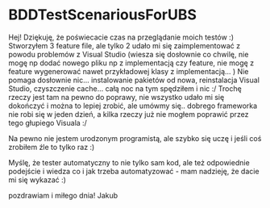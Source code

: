# BDDTestScenariousForUBS

Hej!
Dziękuję, że poświecacie czas na przeglądanie moich testów :)
Stworzyłem 3 feature file, ale tylko 2 udało mi się zaimplementować z powodu problemów z Visual Studio (wiesza się dosłownie co chwilę, nie mogę np dodać nowego pliku np z implementacją czy feature, nie mogę z feature wygenerować nawet przykładowej klasy z implementacją... )
Nie pomaga dosłownie nic... instalowanie pakietów od nowa, reinstalacja Visual Studio, czyszczenie cache... całą noc na tym spędziłem i nic :/
Trochę rzeczy jest tam na pewno do poprawy, nie wszystko udało mi się dokończyć i można to lepiej zrobić, ale umówmy się.. dobrego frameworka nie robi się w jeden dzień, a kilka rzeczy już nie mogłem poprawić przez tego głupiego Visuala :/

Na pewno nie jestem urodzonym programistą, ale szybko się uczę i jeśli coś zrobiłem źle to tylko raz :)

Myślę, że tester automatyczny to nie tylko sam kod, ale też odpowiednie podejście i wiedza co i jak trzeba automatyzować - mam nadzieję, że dacie mi się wykazać :)

pozdrawiam i miłego dnia!
Jakub
